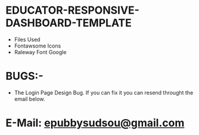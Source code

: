 # EDUCATOR-RESPONSIVE-DASHBOARD-TEMPLATE
- Files Used
- Fontawsome Icons
- Raleway Font Google

# BUGS:-
- The Login Page Design Bug. If you can fix it you can resend throught the email below.

# E-Mail: epubbysudsou@gmail.com

